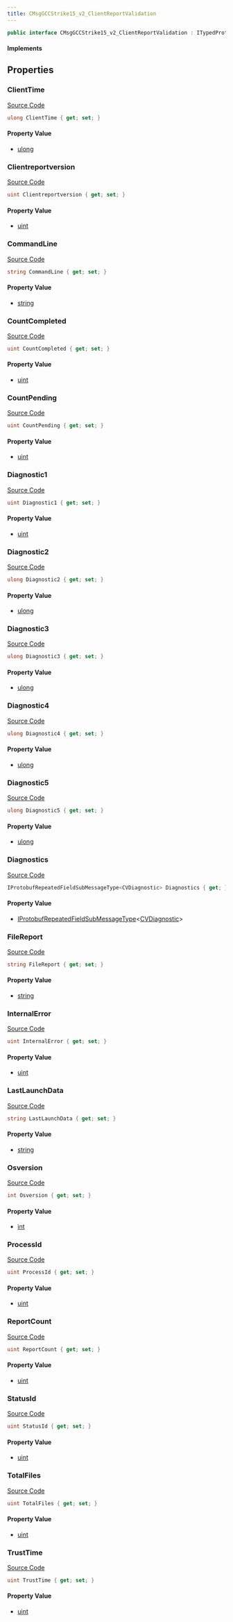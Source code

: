 ```yaml
---
title: CMsgGCCStrike15_v2_ClientReportValidation
---
```


```csharp
public interface CMsgGCCStrike15_v2_ClientReportValidation : ITypedProtobuf<CMsgGCCStrike15_v2_ClientReportValidation>, INativeHandle
```

#### Implements

## Properties

### ClientTime

[Source Code](https://github.com/swiftly-solution/swiftlys2/blob/main/managed/src/SwiftlyS2.Generated/Protobufs/Interfaces/CMsgGCCStrike15_v2_ClientReportValidation.cs#L61)

```csharp
ulong ClientTime { get; set; }
```

#### Property Value

- [ulong](https://learn.microsoft.com/dotnet/api/system.uint64)

### Clientreportversion

[Source Code](https://github.com/swiftly-solution/swiftlys2/blob/main/managed/src/SwiftlyS2.Generated/Protobufs/Interfaces/CMsgGCCStrike15_v2_ClientReportValidation.cs#L40)

```csharp
uint Clientreportversion { get; set; }
```

#### Property Value

- [uint](https://learn.microsoft.com/dotnet/api/system.uint32)

### CommandLine

[Source Code](https://github.com/swiftly-solution/swiftlys2/blob/main/managed/src/SwiftlyS2.Generated/Protobufs/Interfaces/CMsgGCCStrike15_v2_ClientReportValidation.cs#L16)

```csharp
string CommandLine { get; set; }
```

#### Property Value

- [string](https://learn.microsoft.com/dotnet/api/system.string)

### CountCompleted

[Source Code](https://github.com/swiftly-solution/swiftlys2/blob/main/managed/src/SwiftlyS2.Generated/Protobufs/Interfaces/CMsgGCCStrike15_v2_ClientReportValidation.cs#L31)

```csharp
uint CountCompleted { get; set; }
```

#### Property Value

- [uint](https://learn.microsoft.com/dotnet/api/system.uint32)

### CountPending

[Source Code](https://github.com/swiftly-solution/swiftlys2/blob/main/managed/src/SwiftlyS2.Generated/Protobufs/Interfaces/CMsgGCCStrike15_v2_ClientReportValidation.cs#L28)

```csharp
uint CountPending { get; set; }
```

#### Property Value

- [uint](https://learn.microsoft.com/dotnet/api/system.uint32)

### Diagnostic1

[Source Code](https://github.com/swiftly-solution/swiftlys2/blob/main/managed/src/SwiftlyS2.Generated/Protobufs/Interfaces/CMsgGCCStrike15_v2_ClientReportValidation.cs#L46)

```csharp
uint Diagnostic1 { get; set; }
```

#### Property Value

- [uint](https://learn.microsoft.com/dotnet/api/system.uint32)

### Diagnostic2

[Source Code](https://github.com/swiftly-solution/swiftlys2/blob/main/managed/src/SwiftlyS2.Generated/Protobufs/Interfaces/CMsgGCCStrike15_v2_ClientReportValidation.cs#L49)

```csharp
ulong Diagnostic2 { get; set; }
```

#### Property Value

- [ulong](https://learn.microsoft.com/dotnet/api/system.uint64)

### Diagnostic3

[Source Code](https://github.com/swiftly-solution/swiftlys2/blob/main/managed/src/SwiftlyS2.Generated/Protobufs/Interfaces/CMsgGCCStrike15_v2_ClientReportValidation.cs#L52)

```csharp
ulong Diagnostic3 { get; set; }
```

#### Property Value

- [ulong](https://learn.microsoft.com/dotnet/api/system.uint64)

### Diagnostic4

[Source Code](https://github.com/swiftly-solution/swiftlys2/blob/main/managed/src/SwiftlyS2.Generated/Protobufs/Interfaces/CMsgGCCStrike15_v2_ClientReportValidation.cs#L64)

```csharp
ulong Diagnostic4 { get; set; }
```

#### Property Value

- [ulong](https://learn.microsoft.com/dotnet/api/system.uint64)

### Diagnostic5

[Source Code](https://github.com/swiftly-solution/swiftlys2/blob/main/managed/src/SwiftlyS2.Generated/Protobufs/Interfaces/CMsgGCCStrike15_v2_ClientReportValidation.cs#L67)

```csharp
ulong Diagnostic5 { get; set; }
```

#### Property Value

- [ulong](https://learn.microsoft.com/dotnet/api/system.uint64)

### Diagnostics

[Source Code](https://github.com/swiftly-solution/swiftlys2/blob/main/managed/src/SwiftlyS2.Generated/Protobufs/Interfaces/CMsgGCCStrike15_v2_ClientReportValidation.cs#L70)

```csharp
IProtobufRepeatedFieldSubMessageType<CVDiagnostic> Diagnostics { get; }
```

#### Property Value

- [IProtobufRepeatedFieldSubMessageType](/docs/api/shared/netmessages/iprotobufrepeatedfieldsubmessagetype-1)<[CVDiagnostic](/docs/api/shared/protobufdefinitions/cvdiagnostic)>

### FileReport

[Source Code](https://github.com/swiftly-solution/swiftlys2/blob/main/managed/src/SwiftlyS2.Generated/Protobufs/Interfaces/CMsgGCCStrike15_v2_ClientReportValidation.cs#L13)

```csharp
string FileReport { get; set; }
```

#### Property Value

- [string](https://learn.microsoft.com/dotnet/api/system.string)

### InternalError

[Source Code](https://github.com/swiftly-solution/swiftlys2/blob/main/managed/src/SwiftlyS2.Generated/Protobufs/Interfaces/CMsgGCCStrike15_v2_ClientReportValidation.cs#L22)

```csharp
uint InternalError { get; set; }
```

#### Property Value

- [uint](https://learn.microsoft.com/dotnet/api/system.uint32)

### LastLaunchData

[Source Code](https://github.com/swiftly-solution/swiftlys2/blob/main/managed/src/SwiftlyS2.Generated/Protobufs/Interfaces/CMsgGCCStrike15_v2_ClientReportValidation.cs#L55)

```csharp
string LastLaunchData { get; set; }
```

#### Property Value

- [string](https://learn.microsoft.com/dotnet/api/system.string)

### Osversion

[Source Code](https://github.com/swiftly-solution/swiftlys2/blob/main/managed/src/SwiftlyS2.Generated/Protobufs/Interfaces/CMsgGCCStrike15_v2_ClientReportValidation.cs#L37)

```csharp
int Osversion { get; set; }
```

#### Property Value

- [int](https://learn.microsoft.com/dotnet/api/system.int32)

### ProcessId

[Source Code](https://github.com/swiftly-solution/swiftlys2/blob/main/managed/src/SwiftlyS2.Generated/Protobufs/Interfaces/CMsgGCCStrike15_v2_ClientReportValidation.cs#L34)

```csharp
uint ProcessId { get; set; }
```

#### Property Value

- [uint](https://learn.microsoft.com/dotnet/api/system.uint32)

### ReportCount

[Source Code](https://github.com/swiftly-solution/swiftlys2/blob/main/managed/src/SwiftlyS2.Generated/Protobufs/Interfaces/CMsgGCCStrike15_v2_ClientReportValidation.cs#L58)

```csharp
uint ReportCount { get; set; }
```

#### Property Value

- [uint](https://learn.microsoft.com/dotnet/api/system.uint32)

### StatusId

[Source Code](https://github.com/swiftly-solution/swiftlys2/blob/main/managed/src/SwiftlyS2.Generated/Protobufs/Interfaces/CMsgGCCStrike15_v2_ClientReportValidation.cs#L43)

```csharp
uint StatusId { get; set; }
```

#### Property Value

- [uint](https://learn.microsoft.com/dotnet/api/system.uint32)

### TotalFiles

[Source Code](https://github.com/swiftly-solution/swiftlys2/blob/main/managed/src/SwiftlyS2.Generated/Protobufs/Interfaces/CMsgGCCStrike15_v2_ClientReportValidation.cs#L19)

```csharp
uint TotalFiles { get; set; }
```

#### Property Value

- [uint](https://learn.microsoft.com/dotnet/api/system.uint32)

### TrustTime

[Source Code](https://github.com/swiftly-solution/swiftlys2/blob/main/managed/src/SwiftlyS2.Generated/Protobufs/Interfaces/CMsgGCCStrike15_v2_ClientReportValidation.cs#L25)

```csharp
uint TrustTime { get; set; }
```

#### Property Value

- [uint](https://learn.microsoft.com/dotnet/api/system.uint32)


